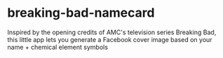 breaking-bad-namecard
=====================

Inspired by the opening credits of AMC's television series Breaking Bad, this little app lets you generate a Facebook cover image based on your name + chemical element symbols

